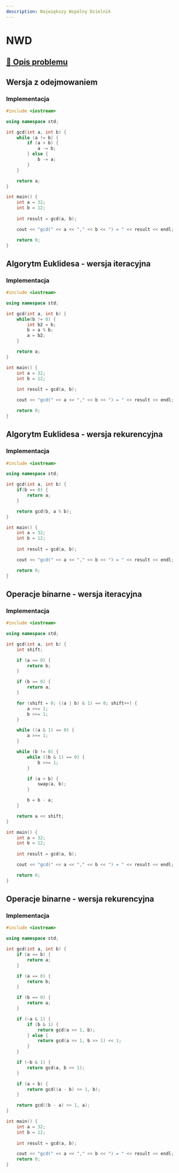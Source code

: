 ```yaml
---
description: Największy Wspólny Dzielnik
---
```


# NWD

## [:link: Opis problemu](../../../../algorithms/integers/gcd.md)

## Wersja z odejmowaniem

### Implementacja

```cpp linenums="1"
#include <iostream>

using namespace std;

int gcd(int a, int b) {
    while (a != b) {
        if (a > b) {
            a -= b;
        } else {
            b -= a;
        }
    }

    return a;
}

int main() {
    int a = 32;
    int b = 12;
    
    int result = gcd(a, b);

    cout << "gcd(" << a << "," << b << ") = " << result << endl;

    return 0;
}
```

## Algorytm Euklidesa - wersja iteracyjna

### Implementacja

```cpp linenums="1"
#include <iostream>

using namespace std;

int gcd(int a, int b) {
    while(b != 0) {
        int b2 = b;
        b = a % b;
        a = b2;
    }

    return a;
}

int main() {
    int a = 32;
    int b = 12;
    
    int result = gcd(a, b);

    cout << "gcd(" << a << "," << b << ") = " << result << endl;

    return 0;
}
```

## Algorytm Euklidesa - wersja rekurencyjna

### Implementacja

```cpp
#include <iostream>

using namespace std;

int gcd(int a, int b) {
    if(b == 0) {
        return a;
    }

    return gcd(b, a % b);
}

int main() {
    int a = 32;
    int b = 12;
    
    int result = gcd(a, b);

    cout << "gcd(" << a << "," << b << ") = " << result << endl;

    return 0;
}
```

## Operacje binarne - wersja iteracyjna

### Implementacja

```cpp
#include <iostream>

using namespace std;

int gcd(int a, int b) {
    int shift;

    if (a == 0) {
        return b;
    }

    if (b == 0) {
        return a;
    }

    for (shift = 0; ((a | b) & 1) == 0; shift++) {
        a >>= 1;
        b >>= 1;
    }

    while ((a & 1) == 0) {
        a >>= 1;
    }

    while (b != 0) {
        while ((b & 1) == 0) {
            b >>= 1;
        }

        if (a > b) {
            swap(a, b);
        }

        b = b - a;
    }

    return a << shift;
}

int main() {
    int a = 32;
    int b = 12;
    
    int result = gcd(a, b);

    cout << "gcd(" << a << "," << b << ") = " << result << endl;

    return 0;
}
```

## Operacje binarne - wersja rekurencyjna

### Implementacja

```cpp linenums="1"
#include <iostream>

using namespace std;

int gcd(int a, int b) {
    if (a == b) {
        return a;
    }

    if (a == 0) {
        return b;
    }

    if (b == 0) {
        return a;
    }

    if (~a & 1) {
        if (b & 1) {
            return gcd(a >> 1, b);
        } else {
            return gcd(a >> 1, b >> 1) << 1;
        }
    }

    if (~b & 1) {
        return gcd(a, b >> 1);
    }

    if (a > b) {
        return gcd((a - b) >> 1, b);
    }

    return gcd((b - a) >> 1, a);
}

int main() {
    int a = 32;
    int b = 12;
    
    int result = gcd(a, b);

    cout << "gcd(" << a << "," << b << ") = " << result << endl;
    return 0;
}
```
